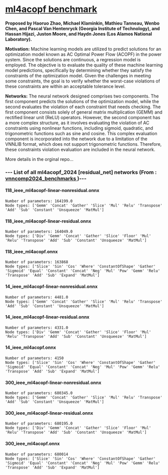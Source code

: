 # <a href = "https://github.com/AI4OPT/ml4acopf_benchmark"> ml4acopf benchmark </a>

**Proposed by Haoruo Zhao, Michael Klaminkin, Mathieu Tanneau, Wenbo Chen, and Pascal Van Hentenryck (Georgia Institute of Technology), and Hassan Hijazi, Juston Moore, and Haydn Jones (Los Alamos National Laboratory).**

**Motivation:** Machine learning models are utilized to predict solutions for an optimization model known as AC Optimal Power Flow (ACOPF) in the power system. Since the solutions are continuous, a regression model is employed. The objective is to evaluate the quality of these machine learning model predictions, specifically by determining whether they satisfy the constraints of the optimization model. Given the challenges in meeting some constraints, the goal is to verify whether the worst-case violations of these constraints are within an acceptable tolerance level.

**Networks:** The neural network designed comprises two components. The first component predicts the solutions of the optimization model, while the second evaluates the violation of each constraint that needs checking. The first component consists solely of general matrix multiplication (GEMM) and rectified linear unit (ReLU) operators. However, the second component has a more complex structure, as it involves evaluating the violation of AC constraints using nonlinear functions, including sigmoid, quadratic, and trigonometric functions such as sine and cosine. This complex evaluation component is incorporated into the network due to a limitation of the VNNLIB format, which does not support trigonometric functions. Therefore, these constraints violation evaluation are included in the neural network.

More details in the orginal repo...

### --- List of all ml4acopf_2024 [residual_net] networks (From :<a href = 'https://github.com/ChristopherBrix/vnncomp2024_benchmarks'> vnncomp2024_benchmarks </a>)---

#### 118_ieee_ml4acopf-linear-nonresidual.onnx 
	Number of parameters: 164199.0 
	Node types: ['Gemm' 'Concat' 'Gather' 'Slice' 'Mul' 'Relu' 'Transpose' 'Add' 'Sub' 'Constant' 'Unsqueeze' 'MatMul']

#### 118_ieee_ml4acopf-linear-residual.onnx 
	Number of parameters: 164049.0 
	Node types: ['Div' 'Gemm' 'Concat' 'Gather' 'Slice' 'Floor' 'Mul' 'Relu' 'Transpose' 'Add' 'Sub' 'Constant' 'Unsqueeze' 'MatMul']

#### 118_ieee_ml4acopf.onnx 
	Number of parameters: 163868 
	Node types: ['Slice' 'Sin' 'Cos' 'Where' 'ConstantOfShape' 'Gather' 'Sigmoid' 'Equal' 'Constant' 'Concat' 'Neg' 'Mul' 'Pow' 'Gemm' 'Relu' 'Transpose' 'Add' 'Sub' 'Expand' 'MatMul']

#### 14_ieee_ml4acopf-linear-nonresidual.onnx 
	Number of parameters: 4481.0 
	Node types: ['Gemm' 'Concat' 'Gather' 'Slice' 'Mul' 'Relu' 'Transpose' 'Add' 'Sub' 'Constant' 'Unsqueeze' 'MatMul']

#### 14_ieee_ml4acopf-linear-residual.onnx 
	Number of parameters: 4331.0 
	Node types: ['Div' 'Gemm' 'Concat' 'Gather' 'Slice' 'Floor' 'Mul' 'Relu' 'Transpose' 'Add' 'Sub' 'Constant' 'Unsqueeze' 'MatMul']

#### 14_ieee_ml4acopf.onnx 
	Number of parameters: 4150 
	Node types: ['Slice' 'Sin' 'Cos' 'Where' 'ConstantOfShape' 'Gather' 'Sigmoid' 'Equal' 'Constant' 'Concat' 'Neg' 'Mul' 'Pow' 'Gemm' 'Relu' 'Transpose' 'Add' 'Sub' 'Expand' 'MatMul']

#### 300_ieee_ml4acopf-linear-nonresidual.onnx 
	Number of parameters: 680345.0 
	Node types: ['Gemm' 'Concat' 'Gather' 'Slice' 'Mul' 'Relu' 'Transpose' 'Add' 'Sub' 'Constant' 'Unsqueeze' 'MatMul']

#### 300_ieee_ml4acopf-linear-residual.onnx 
	Number of parameters: 680195.0 
	Node types: ['Div' 'Gemm' 'Concat' 'Gather' 'Slice' 'Floor' 'Mul' 'Relu' 'Transpose' 'Add' 'Sub' 'Constant' 'Unsqueeze' 'MatMul']

#### 300_ieee_ml4acopf.onnx 
	Number of parameters: 680014 
	Node types: ['Slice' 'Sin' 'Cos' 'Where' 'ConstantOfShape' 'Gather' 'Sigmoid' 'Equal' 'Constant' 'Concat' 'Neg' 'Mul' 'Pow' 'Gemm' 'Relu' 'Transpose' 'Add' 'Sub' 'Expand' 'MatMul']

